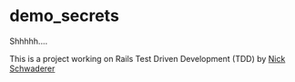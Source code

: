 demo_secrets
============

Shhhhh....

This is a project working on Rails Test Driven Development (TDD) by [Nick Schwaderer](https://github.com/schwad)
